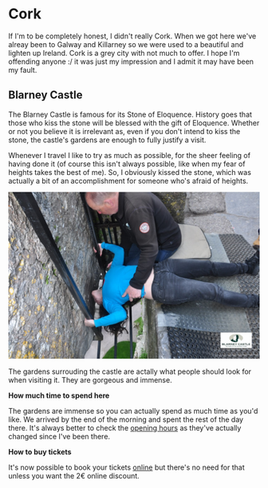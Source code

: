 # Cork

If I'm to be completely honest, I didn't really Cork. When we got here we've alreay been to Galway and Killarney so we were used to a beautiful and lighten up Ireland. Cork is a grey city with not much to offer. I hope I'm offending anyone :/ it was just my impression and I admit it may have been my fault.

## Blarney Castle
The Blarney Castle is famous for its Stone of Eloquence. History goes that those who kiss the stone will be blessed with the gift of Eloquence. Whether or not you believe it is irrelevant as, even if you don't intend to kiss the stone, the castle's gardens are enough to fully justify a visit.

Whenever I travel I like to try as much as possible, for the sheer feeling of having done it (of course this isn't always possible, like when my fear of heights takes the best of me). So, I obviously kissed the stone, which was actually a bit of an accomplishment for someone who's afraid of heights.

![Kissing the Blarney Stone](images/Ireland/blarney_stone.jpg)

The gardens surrouding the castle are actally what people should look for when visiting it. They are gorgeous and immense.

__How much time to spend here__

The gardens are immense so you can actually spend as much time as you'd like. We arrived by the end of the morning and spent the rest of the day there. It's always better to check the [opening hours](https://blarneycastle.ie/pages/plan-your-visit) as they've actually changed since I've been there.

__How to buy tickets__

It's now possible to book your tickets [online](https://blarneycastle.ie/tickets) but there's no need for that unless you want the 2€ online discount.